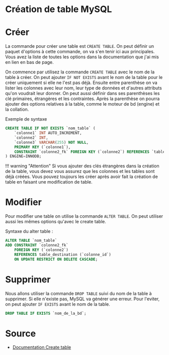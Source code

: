 # Création de table MySQL

# Créer

La commande pour créer une table est ```CREATE TABLE```. On peut définir un paquet d'options à cette commande, on va s'en tenir ici aux principales. Vous avez la liste de toutes les options dans la documentation que j'ai mis en lien en bas de page.

On commence par utilisez la commande ```CREATE TABLE``` avec le nom de la table à créer. On peut ajouter ``ÌF NOT EXISTS`` avant le nom de la table pour le créer uniquement si elle ne l'est pas déjà. Ensuite entre parenthèse on va lister les colonnes avec leur nom, leur type de données et d'autres attributs qu'on voudrait leur donner. On peut aussi définir dans ses parenthèses les clé primaires, étrangères et les contraintes. Après la parenthèse on pourra ajouter des options relatives à la table, comme le moteur de bd (engine) et la collation.

Exemple de syntaxe

```sql
CREATE TABLE IF NOT EXISTS `nom_table` (
    `colonne1` INT AUTO_INCREMENT,
    `colonne2` INT,
    `colonne3` VARCHAR(255) NOT NULL,
    PRIMARY KEY (`colonne1`),
    CONSTRAINT `colonne2_fk` FOREIGN KEY (`colonne2`) REFERENCES `table_destination` (`colonne_id`) ON UPDATE RESTRICT ON DELETE CASCADE
) ENGINE=INNODB;
```

!!! warning "Attention"
	Si vous ajouter des clés étrangères dans la création de la table, vous devez vous assurez que les colonnes et les tables sont déjà créées. Vous pouvez toujours les créer après avoir fait la création de table en faisant une modification de table.

# Modifier

Pour modifier une table on utilise la commande ```ALTER TABLE```. On peut utiliser aussi les mêmes options qu'avec le create table.

Syntaxe du alter table :

```sql
ALTER TABLE `nom_table`
ADD CONSTRAINT `colonne2_fk` 
	FOREIGN KEY (`colonne2`) 
	REFERENCES table_destination (`colonne_id`) 
	ON UPDATE RESTRICT ON DELETE CASCADE;
```

# Supprimer

Nous allons utiliser la commande ```DROP TABLE``` suivi du nom de la table à supprimer. Si elle n'existe pas, MySQL va générer une erreur. Pour l'eviter, on peut ajouter ```IF EXISTS``` avant le nom de la table.

```sql
DROP TABLE IF EXISTS `nom_de_la_bd`;
```

# Source

- [Documentation Create table](https://dev.mysql.com/doc/refman/8.0/en/create-table.html)
